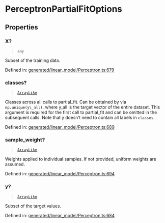 # PerceptronPartialFitOptions

## Properties

### X?

> `any`

Subset of the training data.

Defined in:  [generated/linear\_model/Perceptron.ts:679](https://github.com/transitive-bullshit/scikit-learn-ts/blob/92ab806/packages/sklearn/src/generated/linear_model/Perceptron.ts#L679)

### classes?

> [`ArrayLike`](../types/ArrayLike.md)

Classes across all calls to partial\_fit. Can be obtained by via `np.unique(y\_all)`, where y\_all is the target vector of the entire dataset. This argument is required for the first call to partial\_fit and can be omitted in the subsequent calls. Note that y doesn’t need to contain all labels in `classes`.

Defined in:  [generated/linear\_model/Perceptron.ts:689](https://github.com/transitive-bullshit/scikit-learn-ts/blob/92ab806/packages/sklearn/src/generated/linear_model/Perceptron.ts#L689)

### sample\_weight?

> [`ArrayLike`](../types/ArrayLike.md)

Weights applied to individual samples. If not provided, uniform weights are assumed.

Defined in:  [generated/linear\_model/Perceptron.ts:694](https://github.com/transitive-bullshit/scikit-learn-ts/blob/92ab806/packages/sklearn/src/generated/linear_model/Perceptron.ts#L694)

### y?

> [`ArrayLike`](../types/ArrayLike.md)

Subset of the target values.

Defined in:  [generated/linear\_model/Perceptron.ts:684](https://github.com/transitive-bullshit/scikit-learn-ts/blob/92ab806/packages/sklearn/src/generated/linear_model/Perceptron.ts#L684)
